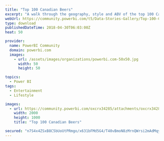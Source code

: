 ```yaml
---
title: "Top 100 Canadian Beers"
excerpt: "A walk through the geography, style and ABV of the top 100 Candian Beers."
webUrl: https://community.powerbi.com/t5/Data-Stories-Gallery/Top-100-Canadian-Beers/m-p/407267
type: download
publishedDateTime: 2018-04-30T06:03:00Z
heat: 50

provider:
  name: PowerBI Community
  domain: powerbi.com
  images:
    - url: /assets/images/organizations/powerbi.com-50x50.jpg
      width: 50
      height: 50

topics:
  - Power BI
tags:
  - Entertainment
  - Lifestyle

images:
  - url: https://community.powerbi.com/oxcrx34285/attachments/oxcrx34285/DataStoriesGallery/1843/1/Canada.jpg
    width: 2000
    height: 1000
    title: "Top 100 Canadian Beers"

secured: "n7S4x4ZSxB8C5bUoUtPRmgo/x631bFMd5G4/T40vBmoN8zMrnQWrsi2mAdMqypipnVqrOCc5LXBVm1+RWqKWrTdZy9OwW7hAsU4ukLX00qSboXz+I6nApetWxbd5nf7Lrit3yWv6qS5MmXVJFmctx0RmBj3O23yZW2ZBijza0jJQxnjggW34WdimF2VxQR0NeOkJ6EOQ/w0nXWREp0ePXzF6RV5pGksnNC+Sbqqs+4vI8kzmGjE1qEcZg7nad2y6519vas9IFzA74LZZZPFNrkdmXqnAk7cpDUvTGIQrgrXYV8RK42zhg5WCxZxACdPly9lpeqhV3vGLvEDCYKQyryFbdgDL/1Mk2vBSoFwWk4+oswQAPdAqVHIthBwvOstN;+bEBC2JB4E6wwGOm6IvCIQ=="
---
```


